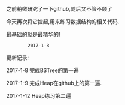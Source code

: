 之前稍微研究了一下github,随后又不管不顾了

今天再次将它捡起,用来练习数据结构的相关代码.

最基础的就是最精华的!

			2017-1-8

更新记录:

2017-1-8 完成BSTree的第一遍

2017-1-9 完成Heap在github上的第一遍.

2017-1-12 Heap练习第二遍